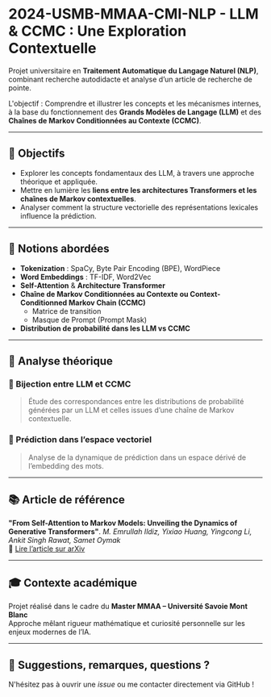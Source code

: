 # 2024-USMB-MMAA-CMI-NLP - LLM & CCMC : Une Exploration Contextuelle

Projet universitaire en **Traitement Automatique du Langage Naturel (NLP)**, combinant recherche autodidacte et analyse d’un article de recherche de pointe.  

L'objectif : Comprendre et illustrer les concepts et les mécanismes internes, à la base du fonctionnement des **Grands Modèles de Langage (LLM)** et des **Chaînes de Markov Conditionnées au Contexte (CCMC)**.

---

## 🎯 Objectifs

- Explorer les concepts fondamentaux des LLM, à travers une approche théorique et appliquée.
- Mettre en lumière les **liens entre les architectures Transformers et les chaînes de Markov contextuelles**.
- Analyser comment la structure vectorielle des représentations lexicales influence la prédiction.

---

## 🧩 Notions abordées

- **Tokenization** : SpaCy, Byte Pair Encoding (BPE), WordPiece
- **Word Embeddings** : TF-IDF, Word2Vec
- **Self-Attention** & **Architecture Transformer**
- **Chaîne de Markov Conditionnées au Contexte ou Context-Conditionned Markov Chain (CCMC)**
  - Matrice de transition
  - Masque de Prompt (Prompt Mask)
- **Distribution de probabilité dans les LLM vs CCMC**

---

## 🔬 Analyse théorique

### 🔄 Bijection entre LLM et CCMC
> Étude des correspondances entre les distributions de probabilité générées par un LLM et celles issues d’une chaîne de Markov contextuelle.

### 🧭 Prédiction dans l’espace vectoriel
> Analyse de la dynamique de prédiction dans un espace dérivé de l’embedding des mots.

---

## 📚 Article de référence
**"From Self-Attention to Markov Models: Unveiling the Dynamics of Generative Transformers"**.
_M. Emrullah Ildiz, Yixiao Huang, Yingcong Li, Ankit Singh Rawat, Samet Oymak_  
🔗 [Lire l’article sur arXiv](https://arxiv.org/abs/2402.13512)

---

## 🎓 Contexte académique

Projet réalisé dans le cadre du **Master MMAA – Université Savoie Mont Blanc**  
Approche mêlant rigueur mathématique et curiosité personnelle sur les enjeux modernes de l’IA.

---

## 💬 Suggestions, remarques, questions ?
N'hésitez pas à ouvrir une *issue* ou me contacter directement via GitHub !
